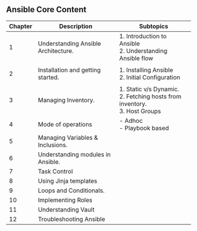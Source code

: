 Ansible Core Content
-----------------------

Chapter | Description | Subtopics
------- | ----------- | ----------
1 | Understanding Ansible Architecture. | 1. Introduction to Ansible </br > 2. Understanding Ansible flow
  |  | 
2 | Installation and getting started. | 1. Installing Ansible </br > 2. Initial Configuration
  |  | 
3 | Managing Inventory. | 1. Static v/s Dynamic. </br > 2. Fetching hosts from inventory. </br > 3. Host Groups
4 | Mode of operations | - Adhoc </br > - Playbook based   
5 | Managing Variables & Inclusions.
6 | Understanding modules in Ansible.
7 | Task Control
8 | Using Jinja templates
9 | Loops and Conditionals.
10 | Implementing Roles
11 | Understanding Vault
12 | Troubleshooting Ansible

